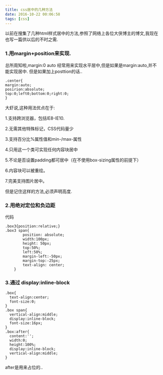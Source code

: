 ```yaml
---
title: css居中的几种方法
date: 2016-10-22 00:06:58
tags: [css]
---
```


以前在搜集了几种html样式居中的方法,参照了网络上各位大侠博主的博文,我现在也写一篇供以后的不时之需.

### 1.用margin+position来实现.

总所周知啦,margin:0 auto 经常用来实现水平居中,但是如果是margin:auto,并不能实现居中.  但是如果加上posttion的话..

	.center{
	margin:auto;
	posirion:absolute;
	top:0;left0;bottom:0;right:0;
	}

大虾说,这种用法优点在于:

1.支持跨浏览器，包括IE8-IE10.

2.无需其他特殊标记，CSS代码量少

3.支持百分比%属性值和min-/max-属性

4.只用这一个类可实现任何内容块居中

5.不论是否设置padding都可居中（在不使用box-sizing属性的前提下）

6.内容块可以被重绘。

7.完美支持图片居中。

但是记住这样的方法,必须声明高度.

### 2.用绝对定位和负边距

代码

	.box3{position:relative;}
	.box3 span{
           	position: absolute;
            width:100px;
            height: 50px;
            top:50%;
            left:50%;
            margin-left:-50px;
            margin-top:-25px;
            text-align: center;
        }

### 3.通过 display:inline-block

	.box{
  	  text-align:center;
  	  font-size:0;
	}
	.box span{
  	  vertical-align:middle;
  	  display:inline-block;
  	  font-size:16px;
	}
	.box:after{
  	  content:'';
  	  width:0;
	  height:100%;
	  display:inline-block;
	  vertical-align:middle;
	}

after是用来占位的..